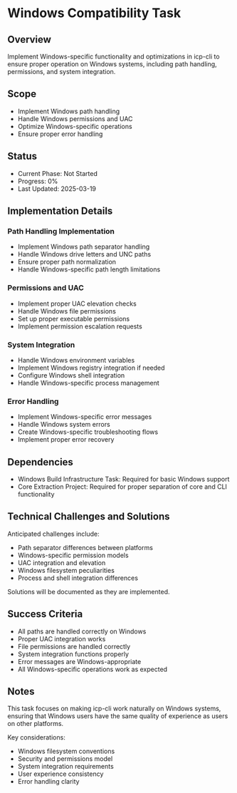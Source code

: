 # Windows Compatibility Task

## Overview

Implement Windows-specific functionality and optimizations in icp-cli to ensure proper operation on Windows systems, including path handling, permissions, and system integration.

## Scope

- Implement Windows path handling
- Handle Windows permissions and UAC
- Optimize Windows-specific operations
- Ensure proper error handling

## Status

- Current Phase: Not Started
- Progress: 0%
- Last Updated: 2025-03-19

## Implementation Details

### Path Handling Implementation

- Implement Windows path separator handling
- Handle Windows drive letters and UNC paths
- Ensure proper path normalization
- Handle Windows-specific path length limitations

### Permissions and UAC

- Implement proper UAC elevation checks
- Handle Windows file permissions
- Set up proper executable permissions
- Implement permission escalation requests

### System Integration

- Handle Windows environment variables
- Implement Windows registry integration if needed
- Configure Windows shell integration
- Handle Windows-specific process management

### Error Handling

- Implement Windows-specific error messages
- Handle Windows system errors
- Create Windows-specific troubleshooting flows
- Implement proper error recovery

## Dependencies

- Windows Build Infrastructure Task: Required for basic Windows support
- Core Extraction Project: Required for proper separation of core and CLI functionality

## Technical Challenges and Solutions

Anticipated challenges include:

- Path separator differences between platforms
- Windows-specific permission models
- UAC integration and elevation
- Windows filesystem peculiarities
- Process and shell integration differences

Solutions will be documented as they are implemented.

## Success Criteria

- All paths are handled correctly on Windows
- Proper UAC integration works
- File permissions are handled correctly
- System integration functions properly
- Error messages are Windows-appropriate
- All Windows-specific operations work as expected

## Notes

This task focuses on making icp-cli work naturally on Windows systems, ensuring that Windows users have the same quality of experience as users on other platforms.

Key considerations:

- Windows filesystem conventions
- Security and permissions model
- System integration requirements
- User experience consistency
- Error handling clarity
